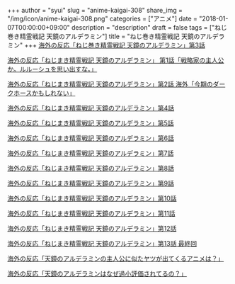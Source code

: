 +++
author = "syui"
slug = "anime-kaigai-308"
share_img = "/img/icon/anime-kaigai-308.png"
categories = ["アニメ"]
date = "2018-01-07T00:00:00+09:00"
description = "description"
draft = false
tags = ["ねじ巻き精霊戦記 天鏡のアルデラミン"]
title = "ねじ巻き精霊戦記 天鏡のアルデラミン"
+++
<a href="http://honyakutyuihou.hatenablog.com/entry/anime/alderamin03" rel="nofollow" target="_blank" title="海外の反応「ねじ巻き精霊戦記 天鏡のアルデラミン」第3話">海外の反応「ねじ巻き精霊戦記 天鏡のアルデラミン」第3話</a>

<a href="http://honyakutyuihou.hatenablog.com/entry/anime/alderamin01" rel="nofollow" target="_blank" title="海外の反応「ねじまき精霊戦記 天鏡のアルデラミン」 第1話「戦略家の主人公か。ルルーシュを思い出すな。」">海外の反応「ねじまき精霊戦記 天鏡のアルデラミン」 第1話「戦略家の主人公か。ルルーシュを思い出すな。」</a>


<a href="http://honyakutyuihou.hatenablog.com/entry/anime/alderamin02" rel="nofollow" target="_blank" title="海外の反応「ねじまき精霊戦記 天鏡のアルデラミン」第2話 海外「今期のダークホースかもしれない」">海外の反応「ねじまき精霊戦記 天鏡のアルデラミン」第2話 海外「今期のダークホースかもしれない」</a>


<a href="http://honyakutyuihou.hatenablog.com/entry/2016/09/27/093323" rel="nofollow" target="_blank" title="海外の反応「ねじまき精霊戦記 天鏡のアルデラミン」第4話">海外の反応「ねじまき精霊戦記 天鏡のアルデラミン」第4話</a>


<a href="http://honyakutyuihou.hatenablog.com/entry/2016/09/29/111019" rel="nofollow" target="_blank" title="海外の反応「ねじまき精霊戦記 天鏡のアルデラミン」第5話">海外の反応「ねじまき精霊戦記 天鏡のアルデラミン」第5話</a>


<a href="http://honyakutyuihou.hatenablog.com/entry/2016/09/29/134421" rel="nofollow" target="_blank" title=" 海外の反応「ねじまき精霊戦記 天鏡のアルデラミン」第6話"> 海外の反応「ねじまき精霊戦記 天鏡のアルデラミン」第6話</a>


<a href="http://honyakutyuihou.hatenablog.com/entry/2016/11/24/235827" rel="nofollow" target="_blank" title="海外の反応「ねじまき精霊戦記 天鏡のアルデラミン」第7話">海外の反応「ねじまき精霊戦記 天鏡のアルデラミン」第7話</a>


<a href="http://honyakutyuihou.hatenablog.com/entry/2017/01/02/000427" rel="nofollow" target="_blank" title="海外の反応「ねじまき精霊戦記 天鏡のアルデラミン」第8話">海外の反応「ねじまき精霊戦記 天鏡のアルデラミン」第8話</a>


<a href="http://honyakutyuihou.hatenablog.com/entry/2017/01/02/132813" rel="nofollow" target="_blank" title="海外の反応「ねじまき精霊戦記 天鏡のアルデラミン」第9話">海外の反応「ねじまき精霊戦記 天鏡のアルデラミン」第9話</a>


<a href="http://honyakutyuihou.hatenablog.com/entry/2017/01/03/001434" rel="nofollow" target="_blank" title=" 海外の反応「ねじまき精霊戦記 天鏡のアルデラミン」第10話"> 海外の反応「ねじまき精霊戦記 天鏡のアルデラミン」第10話</a>


<a href="http://honyakutyuihou.hatenablog.com/entry/2017/01/04/172426" rel="nofollow" target="_blank" title="海外の反応「ねじまき精霊戦記 天鏡のアルデラミン」第11話">海外の反応「ねじまき精霊戦記 天鏡のアルデラミン」第11話</a>


<a href="http://honyakutyuihou.hatenablog.com/entry/2017/01/05/125552" rel="nofollow" target="_blank" title="海外の反応「ねじまき精霊戦記 天鏡のアルデラミン」第12話">海外の反応「ねじまき精霊戦記 天鏡のアルデラミン」第12話</a>


<a href="http://honyakutyuihou.hatenablog.com/entry/2017/01/06/191113" rel="nofollow" target="_blank" title="海外の反応「ねじまき精霊戦記 天鏡のアルデラミン」第13話 最終回">海外の反応「ねじまき精霊戦記 天鏡のアルデラミン」第13話 最終回</a>


<a href="http://kaigai-otaku.jp/anime/anime041" rel="nofollow" target="_blank" title="海外の反応「天鏡のアルデラミンの主人公に似たヤツが出てくるアニメは？」">海外の反応「天鏡のアルデラミンの主人公に似たヤツが出てくるアニメは？」</a>


<a href="http://kaigai-otaku.jp/2016summer/anime056" rel="nofollow" target="_blank" title="海外の反応「天鏡のアルデラミンはなぜ過小評価されてるの？」">海外の反応「天鏡のアルデラミンはなぜ過小評価されてるの？」</a>


